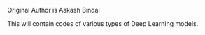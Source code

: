 Original Author is Aakash Bindal

This will contain codes of various types of Deep Learning models.

